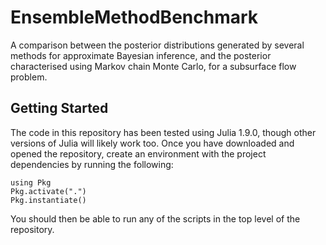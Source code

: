 # EnsembleMethodBenchmark

A comparison between the posterior distributions generated by several methods for approximate Bayesian inference, and the posterior characterised using Markov chain Monte Carlo, for a subsurface flow problem.

## Getting Started

The code in this repository has been tested using Julia 1.9.0, though other versions of Julia will likely work too. Once you have downloaded and opened the repository, create an environment with the project dependencies by running the following:
```
using Pkg
Pkg.activate(".")
Pkg.instantiate()
```
You should then be able to run any of the scripts in the top level of the repository.